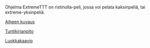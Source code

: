 Ohjelma ExtremeTTT on ristinolla-peli, jossa voi pelata kaksinpeliä, tai extreme-yksinpeliä.

[Aiheen kuvaus](ExtremeTTT/Dokumentaatio/luokkakaavio.png)

[Tuntikirjanpito](ExtremeTTT/Dokumentaatio/tuntikirjanpito.md)

[Luokkakaavio](ExtremeTTT/Dokumentaatio/luokkakaavio.png)



